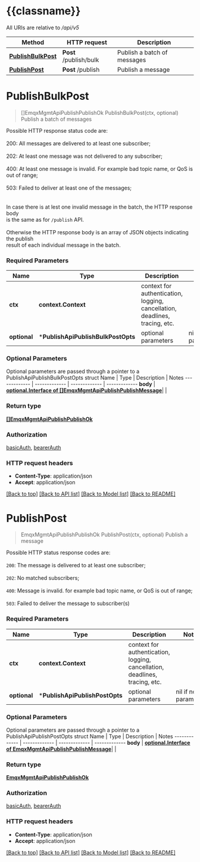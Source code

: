 # {{classname}}

All URIs are relative to */api/v5*

Method | HTTP request | Description
------------- | ------------- | -------------
[**PublishBulkPost**](PublishApi.md#PublishBulkPost) | **Post** /publish/bulk | Publish a batch of messages
[**PublishPost**](PublishApi.md#PublishPost) | **Post** /publish | Publish a message

# **PublishBulkPost**
> []EmqxMgmtApiPublishPublishOk PublishBulkPost(ctx, optional)
Publish a batch of messages

Possible HTTP response status code are:<br/><br/>200: All messages are delivered to at least one subscriber;<br/><br/>202: At least one message was not delivered to any subscriber;<br/><br/>400: At least one message is invalid. For example bad topic name, or QoS is out of range;<br/><br/>503: Failed to deliver at least one of the messages;<br/><br/><br/>In case there is at lest one invalid message in the batch, the HTTP response body<br/>is the same as for <code>/publish</code> API.<br/><br/>Otherwise the HTTP response body is an array of JSON objects indicating the publish<br/>result of each individual message in the batch.

### Required Parameters

Name | Type | Description  | Notes
------------- | ------------- | ------------- | -------------
 **ctx** | **context.Context** | context for authentication, logging, cancellation, deadlines, tracing, etc.
 **optional** | ***PublishApiPublishBulkPostOpts** | optional parameters | nil if no parameters

### Optional Parameters
Optional parameters are passed through a pointer to a PublishApiPublishBulkPostOpts struct
Name | Type | Description  | Notes
------------- | ------------- | ------------- | -------------
 **body** | [**optional.Interface of []EmqxMgmtApiPublishPublishMessage**](emqx_mgmt_api_publish.publish_message.md)|  | 

### Return type

[**[]EmqxMgmtApiPublishPublishOk**](emqx_mgmt_api_publish.publish_ok.md)

### Authorization

[basicAuth](../README.md#basicAuth), [bearerAuth](../README.md#bearerAuth)

### HTTP request headers

 - **Content-Type**: application/json
 - **Accept**: application/json

[[Back to top]](#) [[Back to API list]](../README.md#documentation-for-api-endpoints) [[Back to Model list]](../README.md#documentation-for-models) [[Back to README]](../README.md)

# **PublishPost**
> EmqxMgmtApiPublishPublishOk PublishPost(ctx, optional)
Publish a message

Possible HTTP status response codes are:<br/><br/><code>200</code>: The message is delivered to at least one subscriber;<br/><br/><code>202</code>: No matched subscribers;<br/><br/><code>400</code>: Message is invalid. for example bad topic name, or QoS is out of range;<br/><br/><code>503</code>: Failed to deliver the message to subscriber(s)

### Required Parameters

Name | Type | Description  | Notes
------------- | ------------- | ------------- | -------------
 **ctx** | **context.Context** | context for authentication, logging, cancellation, deadlines, tracing, etc.
 **optional** | ***PublishApiPublishPostOpts** | optional parameters | nil if no parameters

### Optional Parameters
Optional parameters are passed through a pointer to a PublishApiPublishPostOpts struct
Name | Type | Description  | Notes
------------- | ------------- | ------------- | -------------
 **body** | [**optional.Interface of EmqxMgmtApiPublishPublishMessage**](EmqxMgmtApiPublishPublishMessage.md)|  | 

### Return type

[**EmqxMgmtApiPublishPublishOk**](emqx_mgmt_api_publish.publish_ok.md)

### Authorization

[basicAuth](../README.md#basicAuth), [bearerAuth](../README.md#bearerAuth)

### HTTP request headers

 - **Content-Type**: application/json
 - **Accept**: application/json

[[Back to top]](#) [[Back to API list]](../README.md#documentation-for-api-endpoints) [[Back to Model list]](../README.md#documentation-for-models) [[Back to README]](../README.md)

